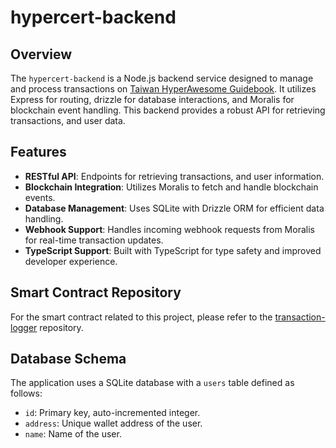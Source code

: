 # hypercert-backend

## Overview
The `hypercert-backend` is a Node.js backend service designed to manage and process transactions on [Taiwan HyperAwesome Guidebook](https://hypercerts.guide/). It utilizes Express for routing, drizzle for database interactions, and Moralis for blockchain event handling. This backend provides a robust API for retrieving transactions, and user data.

## Features
- **RESTful API**: Endpoints for retrieving transactions, and user information.
- **Blockchain Integration**: Utilizes Moralis to fetch and handle blockchain events.
- **Database Management**: Uses SQLite with Drizzle ORM for efficient data handling.
- **Webhook Support**: Handles incoming webhook requests from Moralis for real-time transaction updates.
- **TypeScript Support**: Built with TypeScript for type safety and improved developer experience.

## Smart Contract Repository
For the smart contract related to this project, please refer to the [transaction-logger](https://github.com/0xtyc/transaction-logger) repository.

## Database Schema
The application uses a SQLite database with a `users` table defined as follows:
- `id`: Primary key, auto-incremented integer.
- `address`: Unique wallet address of the user.
- `name`: Name of the user.

